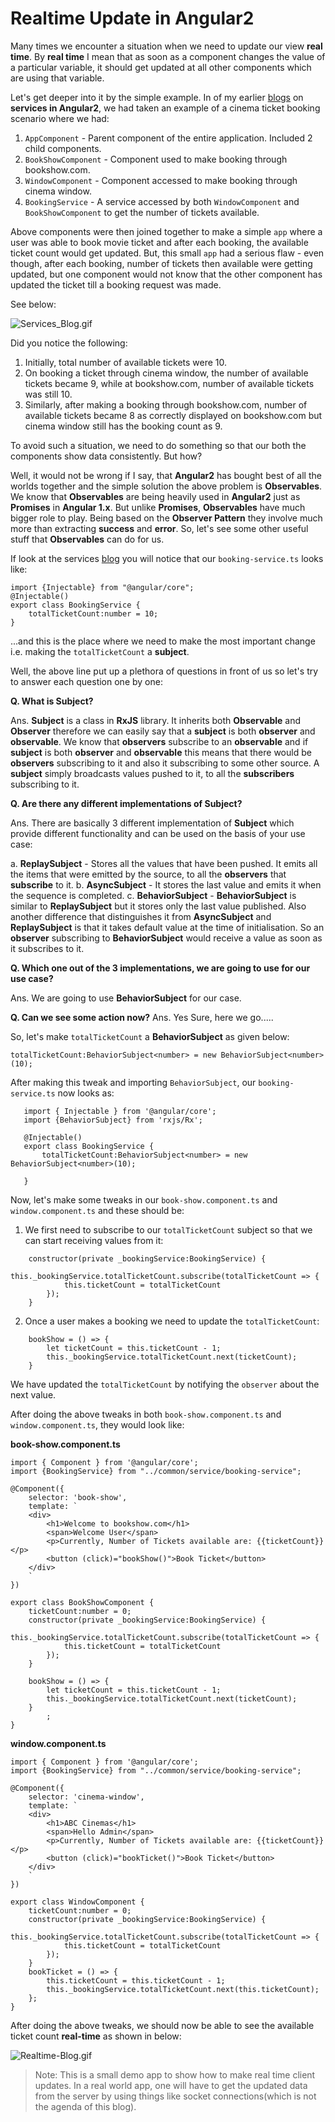 # Realtime Update in Angular2

Many times we encounter a situation when we need to update our view **real time**. By **real time** I mean that as soon as a component changes the value of a particular variable,
it should get updated at all other components which are using that variable.

Let's get deeper into it by the simple example. In of my earlier [blogs](https://namitamalik.github.io/Services-in-Angular2/) on **services in Angular2**, we had taken an example of a cinema ticket booking scenario where we had:

1. `AppComponent` - Parent component of the entire application. Included 2 child components.
2. `BookShowComponent` - Component used to make booking through bookshow.com.
3. `WindowComponent` - Component accessed to make booking through cinema window.
4. `BookingService` - A service accessed by both `WindowComponent` and `BookShowComponent` to get the number of tickets available.

Above components were then joined together to make a simple `app` where a user was able to book movie ticket and after each booking, the available ticket count would get updated.
But, this small `app` had a serious flaw - even though, after each booking, number of tickets then available were getting updated, but one component would not know that the other component has updated the ticket till a booking request was made.

See below:

![Services_Blog.gif](https://raw.githubusercontent.com/NamitaMalik/Realtime-Update-in-Angular2/master/assets/Services_Blog.gif)

Did you notice the following:

1. Initially, total number of available tickets were 10.
2. On booking a ticket through cinema window, the number of available tickets became 9, while at bookshow.com, number of available tickets was still 10.
3. Similarly, after making a booking through bookshow.com, number of available tickets became 8 as correctly displayed on bookshow.com but cinema window still has the booking count as 9.

To avoid such a situation, we need to do something so that our both the components show data consistently. But how?

Well, it would not be wrong if I say, that **Angular2** has bought best of all the worlds together and the simple solution the above problem is **Observables**. We know that **Observables** are being
heavily used in **Angular2** just as **Promises** in **Angular 1.x**. But unlike **Promises**, **Observables** have much bigger role to play. Being based on the **Observer Pattern** they involve much more than extracting **success** and **error**.
So, let's see some other useful stuff that **Observables** can do for us.


If look at the services [blog](https://namitamalik.github.io/Services-in-Angular2/) you will notice that our `booking-service.ts` looks like:
 
```
import {Injectable} from "@angular/core";
@Injectable()
export class BookingService {
    totalTicketCount:number = 10;
}
```

...and this is the place where we need to make the most important change i.e. making the `totalTicketCount` a **subject**.

Well, the above line put up a plethora of questions in front of us so let's try to answer each question one by one:

**Q. What is Subject?**

Ans. **Subject** is a class in **RxJS** library. It inherits both **Observable** and **Observer** therefore we can easily say that a **subject** is both **observer** and **observable**.
We know that **observers** subscribe to an **observable** and if **subject** is both **observer** and **observable** this means that there would be **observers** subscribing to it and also it subscribing to some other source.
A **subject**  simply broadcasts values pushed to it, to all the **subscribers** subscribing to it.

**Q. Are there any different implementations of Subject?**

Ans. There are basically 3 different implementation of **Subject** which provide different functionality and can be used on the basis of your use case:
    
   a. **ReplaySubject** - Stores all the values that have been pushed. It emits all the items that were emitted by the source, to all the **observers** that **subscribe** to it.
   b. **AsyncSubject** - It stores the last value and emits it when the sequence is completed.
   c. **BehaviorSubject** - **BehaviorSubject** is similar to **ReplaySubject** but it stores only the last value published. Also another difference that distinguishes it from **AsyncSubject** and **ReplaySubject** is that it takes default value at the time of initialisation.
   So an **observer** subscribing to **BehaviorSubject** would receive a value as soon as it subscribes to it.
   
**Q. Which one out of the 3 implementations, we are going to use for our use case?**

Ans. We are going to use **BehaviorSubject** for our case.

**Q. Can we see some action now?**
Ans. Yes Sure, here we go.....

So, let's make `totalTicketCount` a **BehaviorSubject** as given below:

```
totalTicketCount:BehaviorSubject<number> = new BehaviorSubject<number>(10);
```

After making this tweak and importing `BehaviorSubject`, our `booking-service.ts` now looks as:

```
   import { Injectable } from '@angular/core';
   import {BehaviorSubject} from 'rxjs/Rx';
   
   @Injectable()
   export class BookingService {
       totalTicketCount:BehaviorSubject<number> = new BehaviorSubject<number>(10);
   
   }
```

Now, let's make some tweaks in our `book-show.component.ts` and `window.component.ts` and these should be:

1. We first need to subscribe to our `totalTicketCount` subject so that we can start receiving values from it:

```
    constructor(private _bookingService:BookingService) {
        this._bookingService.totalTicketCount.subscribe(totalTicketCount => {
            this.ticketCount = totalTicketCount
        });
    }
```
   
2. Once a user makes a booking we need to update the `totalTicketCount`:
 
 ```
     bookShow = () => {
         let ticketCount = this.ticketCount - 1;
         this._bookingService.totalTicketCount.next(ticketCount);
     }
```
We have updated the `totalTicketCount` by notifying the `observer` about the next value.

After doing the above tweaks in both `book-show.component.ts` and `window.component.ts`, they would look like:

**book-show.component.ts**

```
import { Component } from '@angular/core';
import {BookingService} from "../common/service/booking-service";

@Component({
    selector: 'book-show',
    template: `
    <div>
        <h1>Welcome to bookshow.com</h1>
        <span>Welcome User</span>
        <p>Currently, Number of Tickets available are: {{ticketCount}}</p>
        <button (click)="bookShow()">Book Ticket</button>
    </div>
    `
})

export class BookShowComponent {
    ticketCount:number = 0;
    constructor(private _bookingService:BookingService) {
        this._bookingService.totalTicketCount.subscribe(totalTicketCount => {
            this.ticketCount = totalTicketCount
        });
    }

    bookShow = () => {
        let ticketCount = this.ticketCount - 1;
        this._bookingService.totalTicketCount.next(ticketCount);
    }
        ;
}

```

**window.component.ts**

```
import { Component } from '@angular/core';
import {BookingService} from "../common/service/booking-service";

@Component({
    selector: 'cinema-window',
    template: `
    <div>
        <h1>ABC Cinemas</h1>
        <span>Hello Admin</span>
        <p>Currently, Number of Tickets available are: {{ticketCount}}</p>
        <button (click)="bookTicket()">Book Ticket</button>
    </div>
    `
})

export class WindowComponent {
    ticketCount:number = 0;
    constructor(private _bookingService:BookingService) {
        this._bookingService.totalTicketCount.subscribe(totalTicketCount => {
            this.ticketCount = totalTicketCount
        });
    }
    bookTicket = () => {
        this.ticketCount = this.ticketCount - 1;
        this._bookingService.totalTicketCount.next(this.ticketCount);
    };
}
```

After doing the above tweaks, we should now be able to see the available ticket count **real-time** as shown in below:

![Realtime-Blog.gif](https://raw.githubusercontent.com/NamitaMalik/Realtime-Update-in-Angular2/master/assets/Realtime_Blog.gif)

>Note: This is a small demo app to show how to make real time client updates. In a real world app, one will have to get the updated data from the server by using things like socket connections(which is not the agenda of this blog).
